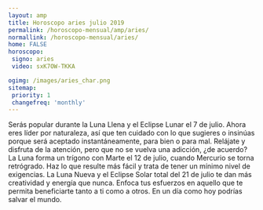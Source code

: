 ```yaml
---
layout: amp
title: Horoscopo aries julio 2019 
permalink: /horoscopo-mensual/amp/aries/
normallink: /horoscopo-mensual/aries/
home: FALSE
horoscopo:
 signo: aries
 video: sxK7OW-TKKA

ogimg: /images/aries_char.png
sitemap:
 priority: 1
 changefreq: 'monthly'
---
```



Serás popular durante la Luna Llena y el Eclipse Lunar el 7 de julio. Ahora eres líder por naturaleza, así que ten cuidado con lo que sugieres o insinúas porque será aceptado instantáneamente, para bien o para mal. Relájate y disfruta de la atención, pero que no se vuelva una adicción, ¿de acuerdo? La Luna forma un trígono con Marte el 12 de julio, cuando Mercurio se torna retrógrado. Haz lo que resulte más fácil y trata de tener un mínimo nivel de exigencias. La Luna Nueva y el Eclipse Solar total del 21 de julio te dan más creatividad y energía que nunca. Enfoca tus esfuerzos en aquello que te permita beneficiarte tanto a ti como a otros. En un día como hoy podrías salvar el mundo. 